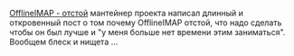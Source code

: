 [OfflineIMAP - отстой](http://blog.ezyang.com/2012/08/offlineimap-sucks) мантейнер проекта написал длинный и откровенный пост о том почему OfflineIMAP отстой, что надо сделать чтобы он был лучше и  "у меня больше нет времени этим заниматься". Вообщем блеск и нищета ...

<!--- далее отсебятина по этому поскипай если не формате блога

Жаль, когда то offlineimap меня очень выручал. Если вы питонер и ищите куда бы применить свои навыки - подбирайте. Кода не много, roadmap уже расписали (см выше), берите и делайте.

-->
